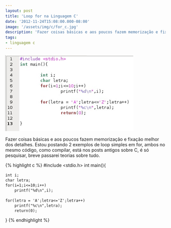 ```yaml
---
layout: post
title: 'Loop for na Linguagem C'
date: '2012-11-24T15:08:00.000-08:00'
image: '/assets/img/c/for_c.jpg'
description: 'Fazer coisas básicas e aos poucos fazem memorização e fixação melhor dos detalhes.'
tags:
- linguagem c
---
```


![Loop for na Linguagem C](/assets/img/c/for_c.jpg "Loop for na Linguagem C")

Fazer coisas básicas e aos poucos fazem memorização e fixação melhor dos detalhes. Estou postando 2 exemplos de loop simples em for, ambos no mesmo código, como compilar, está nos posts antigos sobre C, é só pesquisar, breve passarei teorias sobre tudo.

{% highlight c %}
#include <stdio.h>
int main(){

    int i;
    char letra;
    for(i=1;i<=10;i++)
        printf("%d\n",i);
   
    for(letra = 'A';letra<='Z';letra++)
        printf("%c\n",letra);
        return(0);

}
{% endhighlight %}

<script async src="https://pagead2.googlesyndication.com/pagead/js/adsbygoogle.js"></script>

<!-- Informat -->
<ins class="adsbygoogle"
 style="display:block"
 data-ad-client="ca-pub-2838251107855362"
 data-ad-slot="2327980059"
 data-ad-format="auto"
 data-full-width-responsive="true"></ins>

<script>
(adsbygoogle = window.adsbygoogle || []).push({});
</script>

